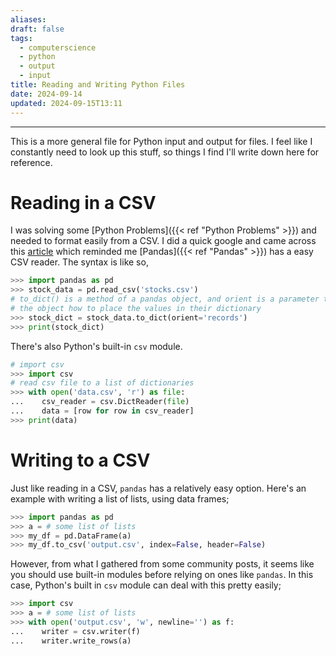 ```yaml
---
aliases: 
draft: false
tags:
  - computerscience
  - python
  - output
  - input
title: Reading and Writing Python Files
date: 2024-09-14
updated: 2024-09-15T13:11
---
```


-------------------------------------------------------------------------------

This is a more general file for Python input and output for files. I feel like I constantly need to look up this stuff, so things I find I'll write down here for reference. 

# Reading in a CSV

I was solving some [Python Problems]({{< ref "Python Problems" >}}) and needed to format easily from a CSV. I did a quick google and came across this [article](https://saturncloud.io/blog/how-to-convert-a-csv-file-to-a-dictionary-in-python-using-the-csv-and-pandas-modules/) which reminded me [Pandas]({{< ref "Pandas" >}}) has a easy CSV reader. The syntax is like so,

```python
>>> import pandas as pd
>>> stock_data = pd.read_csv('stocks.csv')  
# to_dict() is a method of a pandas object, and orient is a parameter that tells  
# the object how to place the values in their dictionary  
>>> stock_dict = stock_data.to_dict(orient='records')  
>>> print(stock_dict)
```

There's also Python's built-in `csv` module.

```python
# import csv
>>> import csv
# read csv file to a list of dictionaries
>>> with open('data.csv', 'r') as file:
...    csv_reader = csv.DictReader(file)
...    data = [row for row in csv_reader]
>>> print(data)
```

# Writing to a CSV

Just like reading in a CSV, `pandas` has a relatively easy option. Here's an example with writing a list of lists, using data frames;

```python
>>> import pandas as pd
>>> a = # some list of lists
>>> my_df = pd.DataFrame(a)
>>> my_df.to_csv('output.csv', index=False, header=False)
```

However, from what I gathered from some community posts, it seems like you should use built-in modules before relying on ones like `pandas`. In this case, Python's built in `csv` module can deal with this pretty easily;

```python
>>> import csv
>>> a = # some list of lists
>>> with open('output.csv', 'w', newline='') as f:
...    writer = csv.writer(f)
...    writer.write_rows(a)
```